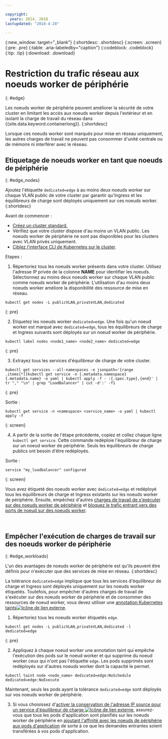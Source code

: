```yaml
---

copyright:
  years: 2014, 2018
lastupdated: "2018-4-20"

---
```


{:new_window: target="_blank"}
{:shortdesc: .shortdesc}
{:screen: .screen}
{:pre: .pre}
{:table: .aria-labeledby="caption"}
{:codeblock: .codeblock}
{:tip: .tip}
{:download: .download}

# Restriction du trafic réseau aux noeuds worker de périphérie
{: #edge}

Les noeuds worker de périphérie peuvent améliorer la sécurité de votre cluster en limitant les accès aux noeuds worker depuis l'extérieur et en isolant la charge de travail du réseau dans {{site.data.keyword.containerlong}}.
{:shortdesc}

Lorsque ces noeuds worker sont marqués pour mise en réseau uniquement, les autres charges de travail ne peuvent pas consommer d'unité centrale ou de mémoire ni interférer avec le réseau.




## Etiquetage de noeuds worker en tant que noeuds de périphérie
{: #edge_nodes}

Ajoutez l'étiquette `dedicated=edge` à au moins deux noeuds worker sur chaque VLAN public de votre cluster par garantir qu'Ingress et les équilibreurs de charge sont déployés uniquement sur ces noeuds worker.
{:shortdesc}

Avant de commencer :

- [Créez un cluster standard.
](cs_clusters.html#clusters_cli)
- Vérifiez que votre cluster dispose d'au moins un VLAN public. Les noeuds worker de périphérie ne sont pas disponibles pour les clusters avec VLAN privés uniquement.
- [Ciblez l'interface CLI de Kubernetes sur le cluster](cs_cli_install.html#cs_cli_configure).

Etapes :

1. Répertoriez tous les noeuds worker présents dans votre cluster. Utilisez l'adresse IP privée de la colonne **NAME** pour identifier les noeuds. Sélectionnez au moins deux noeuds worker sur chaque VLAN public comme noeuds worker de périphérie. L'utilisation d'au moins deux noeuds worker améliore la disponibilité des ressource de mise en réseau.

  ```
  kubectl get nodes -L publicVLAN,privateVLAN,dedicated
  ```
  {: pre}

2. Etiquetez les noeuds worker `dedicated=edge`. Une fois qu'un noeud worker est marqué avec `dedicated=edge`, tous les équilibreurs de charge et Ingress suivants sont déployés sur un noeud worker de périphérie.

  ```
  kubectl label nodes <node1_name> <node2_name> dedicated=edge
  ```
  {: pre}

3. Extrayez tous les services d'équilibreur de charge de votre cluster.

  ```
  kubectl get services --all-namespaces -o jsonpath='{range .items[*]}kubectl get service -n {.metadata.namespace} {.metadata.name} -o yaml | kubectl apply -f - :{.spec.type},{end}' | tr "," "\n" | grep "LoadBalancer" | cut -d':' -f1
  ```
  {: pre}

  Sortie :

  ```
  kubectl get service -n <namespace> <service_name> -o yaml | kubectl apply -f
  ```
  {: screen}

4. A partir de la sortie de l'étape précédente, copiez et collez chaque ligne `kubectl get service`. Cette commande redéploie l'équilibreur de charge sur un noeud worker de périphérie. Seuls les équilibreurs de charge publics ont besoin d'être redéployés.

  Sortie :

  ```
  service "my_loadbalancer" configured
  ```
  {: screen}

Vous avez étiqueté des noeuds worker avec `dedicated=edge` et redéployé tous les équilibreurs de charge et Ingress existants sur les noeuds worker de périphérie. Ensuite, empêchez d'autres [charges de travail de s'exécuter sur des noeuds worker de périphérie](#edge_workloads) et [bloquez le trafic entrant vers des ports de noeud sur des noeuds worker](cs_network_policy.html#block_ingress).

<br />


## Empêcher l'exécution de charges de travail sur des noeuds worker de périphérie
{: #edge_workloads}

L'un des avantages de noeuds worker de périphérie est qu'ils peuvent être définis pour n'exécuter que des services de mise en réseau.
{:shortdesc}

La tolérance `dedicated=edge` implique que tous les services d'équilibreur de charge et Ingress sont déployés uniquement sur les noeuds worker étiquetés. Toutefois, pour empêcher d'autres charges de travail de s'exécuter sur des noeuds worker de périphérie et de consommer des ressources de noeud worker, vous devez utiliser une [annotation Kubernetes taints![Icône de lien externe](../icons/launch-glyph.svg "Icône de lien externe")](https://kubernetes.io/docs/concepts/configuration/taint-and-toleration/).


1. Répertoriez tous les noeuds worker étiquetés `edge`.

  ```
  kubectl get nodes -L publicVLAN,privateVLAN,dedicated -l dedicated=edge
  ```
  {: pre}

2. Appliquez à chaque noeud worker une annotation taint qui empêche l'exécution des pods sur le noeud worker et qui supprime du noeud worker ceux qui n'ont pas l'étiquette `edge`. Les pods supprimés sont redéployés sur d'autres noeuds worker dont la capacité le permet.

  ```
  kubectl taint node <node_name> dedicated=edge:NoSchedule dedicated=edge:NoExecute
  ```
  Maintenant, seuls les pods ayant la tolérance `dedicated=edge` sont déployés sur vos noeuds worker de périphérie.

3. Si vous choisissez d'[activer la conservation de l'adresse IP source pour un service d'équilibreur de charge ![Icône de lien externe](../icons/launch-glyph.svg "Icône de lien externe")](https://kubernetes.io/docs/tutorials/services/source-ip/#source-ip-for-services-with-typeloadbalancer), assurez-vous que tous les pods d'application sont planifiés sur les noeuds worker de périphérie en [ajoutant l'affinité avec les noeuds de périphérie aux pods d'application](cs_loadbalancer.html#edge_nodes) de sorte à ce que les demandes entrantes soient transférées à vos pods d'application.

